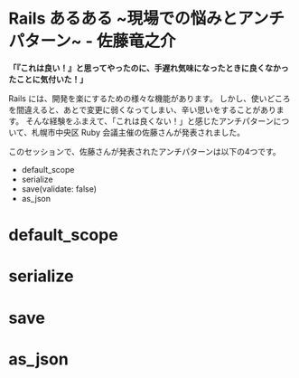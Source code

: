 # Rails あるある ~現場での悩みとアンチパターン~ - 佐藤竜之介
**「『これは良い！』と思ってやったのに、手遅れ気味になったときに良くなかったことに気付いた！」**

Rails には、開発を楽にするための様々な機能があります。
しかし、使いどころを間違えると、あとで変更に弱くなってしまい、辛い思いをすることがあります。
そんな経験をふまえて、「これは良くない！」と感じたアンチパターンについて、札幌市中央区 Ruby 会議主催の佐藤さんが発表されました。

このセッションで、佐藤さんが発表されたアンチパターンは以下の4つです。
- default_scope
- serialize
- save(validate: false)
- as_json

# default_scope

# serialize

# save

# as_json

